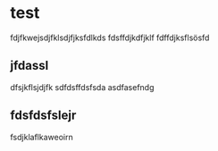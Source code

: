 # test

fdjfkwejsdjfklsdjfjksfdlkds
fdsffdjkdfjklf
fdffdjksflsösfd

## jfdassl

dfsjkflsjdjfk
sdfdsffdsfsda
asdfasefndg

## fdsfdsfslejr

fsdjklaflkaweoirn